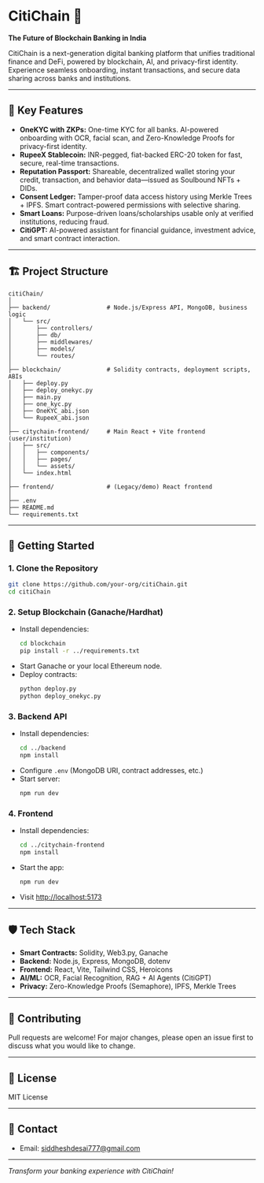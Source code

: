 # CitiChain 🚀

**The Future of Blockchain Banking in India**

CitiChain is a next-generation digital banking platform that unifies traditional finance and DeFi, powered by blockchain, AI, and privacy-first identity. Experience seamless onboarding, instant transactions, and secure data sharing across banks and institutions.

---

## 🌟 Key Features

- **OneKYC with ZKPs:** One-time KYC for all banks. AI-powered onboarding with OCR, facial scan, and Zero-Knowledge Proofs for privacy-first identity.
- **RupeeX Stablecoin:** INR-pegged, fiat-backed ERC-20 token for fast, secure, real-time transactions.
- **Reputation Passport:** Shareable, decentralized wallet storing your credit, transaction, and behavior data—issued as Soulbound NFTs + DIDs.
- **Consent Ledger:** Tamper-proof data access history using Merkle Trees + IPFS. Smart contract-powered permissions with selective sharing.
- **Smart Loans:** Purpose-driven loans/scholarships usable only at verified institutions, reducing fraud.
- **CitiGPT:** AI-powered assistant for financial guidance, investment advice, and smart contract interaction.

---

## 🏗️ Project Structure

```
citiChain/
│
├── backend/                # Node.js/Express API, MongoDB, business logic
│   └── src/
│       ├── controllers/
│       ├── db/
│       ├── middlewares/
│       ├── models/
│       └── routes/
│
├── blockchain/             # Solidity contracts, deployment scripts, ABIs
│   ├── deploy.py
│   ├── deploy_onekyc.py
│   ├── main.py
│   ├── one_kyc.py
│   ├── OneKYC_abi.json
│   └── RupeeX_abi.json
│
├── citychain-frontend/     # Main React + Vite frontend (user/institution)
│   ├── src/
│   │   ├── components/
│   │   ├── pages/
│   │   └── assets/
│   └── index.html
│
├── frontend/               # (Legacy/demo) React frontend
│
├── .env
├── README.md
└── requirements.txt
```

---

## 🚀 Getting Started

### 1. Clone the Repository

```sh
git clone https://github.com/your-org/citiChain.git
cd citiChain
```

### 2. Setup Blockchain (Ganache/Hardhat)

- Install dependencies:
  ```sh
  cd blockchain
  pip install -r ../requirements.txt
  ```
- Start Ganache or your local Ethereum node.
- Deploy contracts:
  ```sh
  python deploy.py
  python deploy_onekyc.py
  ```

### 3. Backend API

- Install dependencies:
  ```sh
  cd ../backend
  npm install
  ```
- Configure `.env` (MongoDB URI, contract addresses, etc.)
- Start server:
  ```sh
  npm run dev
  ```

### 4. Frontend

- Install dependencies:
  ```sh
  cd ../citychain-frontend
  npm install
  ```
- Start the app:
  ```sh
  npm run dev
  ```
- Visit [http://localhost:5173](http://localhost:5173)

---

## 🛡️ Tech Stack

- **Smart Contracts:** Solidity, Web3.py, Ganache
- **Backend:** Node.js, Express, MongoDB, dotenv
- **Frontend:** React, Vite, Tailwind CSS, Heroicons
- **AI/ML:** OCR, Facial Recognition, RAG + AI Agents (CitiGPT)
- **Privacy:** Zero-Knowledge Proofs (Semaphore), IPFS, Merkle Trees

---

## 🤝 Contributing

Pull requests are welcome! For major changes, please open an issue first to discuss what you would like to change.

---

## 📄 License

MIT License

---

## 💬 Contact

- Email: siddheshdesai777@gmail.com

---

_Transform your banking experience with CitiChain!_

